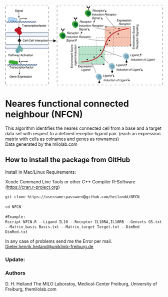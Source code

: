 
![Image](https://github.com/heilandd/NFCN/blob/master/Img.png)



# Neares functional connected neighbour (NFCN)

This algorithm identifies the neares connected cell from a base and a target data set with respect to a defined receptor-ligand pair.
(each an expression matrix with cells as colnames and genes as rownames)  
Data generated by the milolab.com



## How to install the package from GitHub

Install in Mac/Linux
Requirements: 

Xcode Command Line Tools or other C++ Compiler
R-Software (https://cran.r-project.org)

```
git clone https://username:password@github.com/heilandd/NFCN

cd NFCN

#Example:
Rscript NFCN.R --Ligand IL10 --Receptor IL10RA,IL10RB --Gensets GS.txt --Matrix_basis Basis.txt --Matrix_target Target.txt --DimRed DimRed.txt

```

In any case of problems send me the Error per mail.
Dieter.henrik.heiland@uniklinik-freiburg.de


### Update:




### Authors

D. H. Heiland  The MILO Laboratoy, Medical-Center Freiburg, University of Freiburg, themilolab.com
